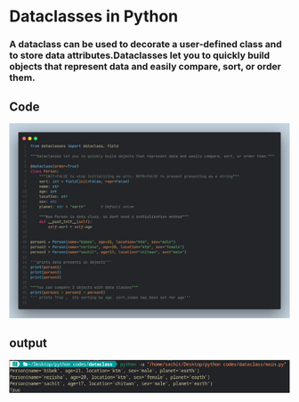 # Dataclasses in Python

### A dataclass can be used to decorate a user-defined class and to store data attributes.Dataclasses let you to quickly build objects that represent data and easily compare, sort, or order them.

## Code 
![code](code.png)
## output
![output](output.png)
